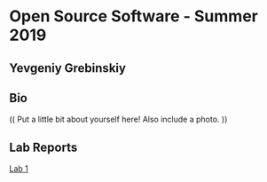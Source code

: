 # Open Source Software - Summer 2019
## Yevgeniy Grebinskiy

## Bio
(( Put a little bit about yourself here! Also include a photo. ))

## Lab Reports
[Lab 1](labs/lab-01/report.md)

